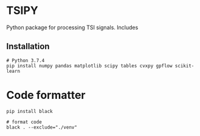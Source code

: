# TSIPY

Python package for processing TSI signals.
Includes 

## Installation
    
    # Python 3.7.4
    pip install numpy pandas matplotlib scipy tables cvxpy gpflow scikit-learn
    
    
# Code formatter
    
    pip install black
    
    # format code
    black . --exclude="./venv"
